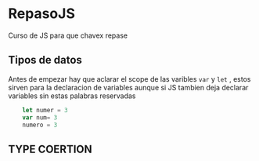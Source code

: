 # RepasoJS
Curso de JS para que chavex repase 

## Tipos de datos
Antes de empezar hay que aclarar el scope de las varibles `var` y `let` , estos sirven para la declaracion de variables aunque si JS tambien deja declarar variables sin estas palabras reservadas

```javascript
    let numer = 3 
    var num= 3
    numero = 3

```


## TYPE COERTION